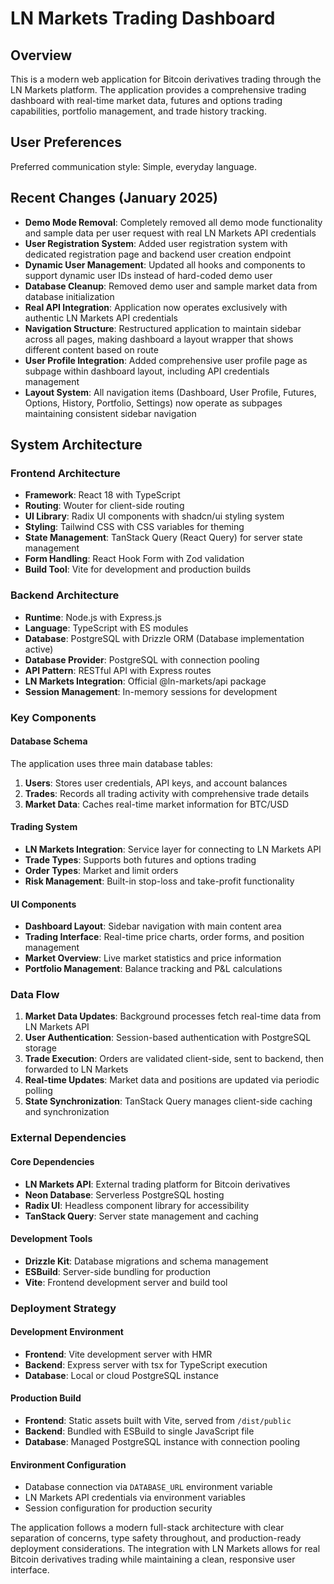 # LN Markets Trading Dashboard

## Overview

This is a modern web application for Bitcoin derivatives trading through the LN Markets platform. The application provides a comprehensive trading dashboard with real-time market data, futures and options trading capabilities, portfolio management, and trade history tracking.

## User Preferences

Preferred communication style: Simple, everyday language.

## Recent Changes (January 2025)

- **Demo Mode Removal**: Completely removed all demo mode functionality and sample data per user request with real LN Markets API credentials
- **User Registration System**: Added user registration system with dedicated registration page and backend user creation endpoint
- **Dynamic User Management**: Updated all hooks and components to support dynamic user IDs instead of hard-coded demo user
- **Database Cleanup**: Removed demo user and sample market data from database initialization
- **Real API Integration**: Application now operates exclusively with authentic LN Markets API credentials
- **Navigation Structure**: Restructured application to maintain sidebar across all pages, making dashboard a layout wrapper that shows different content based on route
- **User Profile Integration**: Added comprehensive user profile page as subpage within dashboard layout, including API credentials management
- **Layout System**: All navigation items (Dashboard, User Profile, Futures, Options, History, Portfolio, Settings) now operate as subpages maintaining consistent sidebar navigation

## System Architecture

### Frontend Architecture
- **Framework**: React 18 with TypeScript
- **Routing**: Wouter for client-side routing
- **UI Library**: Radix UI components with shadcn/ui styling system
- **Styling**: Tailwind CSS with CSS variables for theming
- **State Management**: TanStack Query (React Query) for server state management
- **Form Handling**: React Hook Form with Zod validation
- **Build Tool**: Vite for development and production builds

### Backend Architecture
- **Runtime**: Node.js with Express.js
- **Language**: TypeScript with ES modules
- **Database**: PostgreSQL with Drizzle ORM (Database implementation active)
- **Database Provider**: PostgreSQL with connection pooling
- **API Pattern**: RESTful API with Express routes
- **LN Markets Integration**: Official @ln-markets/api package
- **Session Management**: In-memory sessions for development

### Key Components

#### Database Schema
The application uses three main database tables:
1. **Users**: Stores user credentials, API keys, and account balances
2. **Trades**: Records all trading activity with comprehensive trade details
3. **Market Data**: Caches real-time market information for BTC/USD

#### Trading System
- **LN Markets Integration**: Service layer for connecting to LN Markets API
- **Trade Types**: Supports both futures and options trading
- **Order Types**: Market and limit orders
- **Risk Management**: Built-in stop-loss and take-profit functionality

#### UI Components
- **Dashboard Layout**: Sidebar navigation with main content area
- **Trading Interface**: Real-time price charts, order forms, and position management
- **Market Overview**: Live market statistics and price information
- **Portfolio Management**: Balance tracking and P&L calculations

### Data Flow

1. **Market Data Updates**: Background processes fetch real-time data from LN Markets API
2. **User Authentication**: Session-based authentication with PostgreSQL storage
3. **Trade Execution**: Orders are validated client-side, sent to backend, then forwarded to LN Markets
4. **Real-time Updates**: Market data and positions are updated via periodic polling
5. **State Synchronization**: TanStack Query manages client-side caching and synchronization

### External Dependencies

#### Core Dependencies
- **LN Markets API**: External trading platform for Bitcoin derivatives
- **Neon Database**: Serverless PostgreSQL hosting
- **Radix UI**: Headless component library for accessibility
- **TanStack Query**: Server state management and caching

#### Development Tools
- **Drizzle Kit**: Database migrations and schema management
- **ESBuild**: Server-side bundling for production
- **Vite**: Frontend development server and build tool

### Deployment Strategy

#### Development Environment
- **Frontend**: Vite development server with HMR
- **Backend**: Express server with tsx for TypeScript execution
- **Database**: Local or cloud PostgreSQL instance

#### Production Build
- **Frontend**: Static assets built with Vite, served from `/dist/public`
- **Backend**: Bundled with ESBuild to single JavaScript file
- **Database**: Managed PostgreSQL instance with connection pooling

#### Environment Configuration
- Database connection via `DATABASE_URL` environment variable
- LN Markets API credentials via environment variables
- Session configuration for production security

The application follows a modern full-stack architecture with clear separation of concerns, type safety throughout, and production-ready deployment considerations. The integration with LN Markets allows for real Bitcoin derivatives trading while maintaining a clean, responsive user interface.
